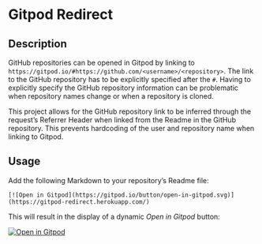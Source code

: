 # Gitpod Redirect
## Description
GitHub repositories can be opened in Gitpod by linking to `https://gitpod.io/#https://github.com/<username>/<repository>`.  The link to the GitHub repository has to be explicitly specified after the `#`.  Having to explicitly specify the GitHub repository information can be problematic when repository names change or when a repository is cloned.

This project allows for the GitHub repository link to be inferred through the request’s Referrer Header when linked from the Readme in the GitHub repository.  This prevents hardcoding of the user and repository name when linking to Gitpod.

## Usage
Add the following Markdown to your repository’s Readme file:

```[![Open in Gitpod](https://gitpod.io/button/open-in-gitpod.svg)](https://gitpod-redirect.herokuapp.com/)```

This will result in the display of a dynamic _Open in Gitpod_ button:

[![Open in Gitpod](https://gitpod.io/button/open-in-gitpod.svg)](https://gitpod-redirect.herokuapp.com/)
